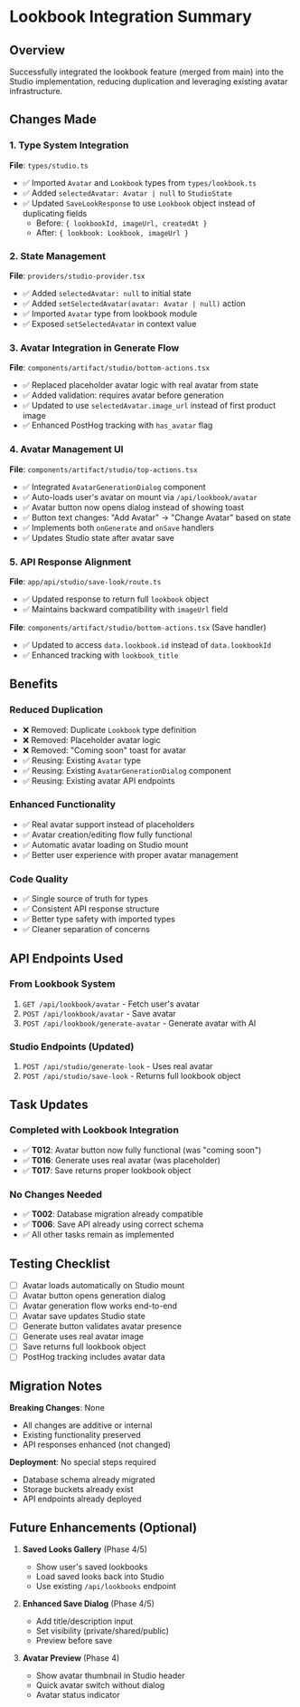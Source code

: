 # Lookbook Integration Summary

## Overview
Successfully integrated the lookbook feature (merged from main) into the Studio implementation, reducing duplication and leveraging existing avatar infrastructure.

## Changes Made

### 1. Type System Integration

**File**: `types/studio.ts`
- ✅ Imported `Avatar` and `Lookbook` types from `types/lookbook.ts`
- ✅ Added `selectedAvatar: Avatar | null` to `StudioState`
- ✅ Updated `SaveLookResponse` to use `Lookbook` object instead of duplicating fields
  - Before: `{ lookbookId, imageUrl, createdAt }`
  - After: `{ lookbook: Lookbook, imageUrl }`

### 2. State Management

**File**: `providers/studio-provider.tsx`
- ✅ Added `selectedAvatar: null` to initial state
- ✅ Added `setSelectedAvatar(avatar: Avatar | null)` action
- ✅ Imported `Avatar` type from lookbook module
- ✅ Exposed `setSelectedAvatar` in context value

### 3. Avatar Integration in Generate Flow

**File**: `components/artifact/studio/bottom-actions.tsx`
- ✅ Replaced placeholder avatar logic with real avatar from state
- ✅ Added validation: requires avatar before generation
- ✅ Updated to use `selectedAvatar.image_url` instead of first product image
- ✅ Enhanced PostHog tracking with `has_avatar` flag

### 4. Avatar Management UI

**File**: `components/artifact/studio/top-actions.tsx`
- ✅ Integrated `AvatarGenerationDialog` component
- ✅ Auto-loads user's avatar on mount via `/api/lookbook/avatar`
- ✅ Avatar button now opens dialog instead of showing toast
- ✅ Button text changes: "Add Avatar" → "Change Avatar" based on state
- ✅ Implements both `onGenerate` and `onSave` handlers
- ✅ Updates Studio state after avatar save

### 5. API Response Alignment

**File**: `app/api/studio/save-look/route.ts`
- ✅ Updated response to return full `lookbook` object
- ✅ Maintains backward compatibility with `imageUrl` field

**File**: `components/artifact/studio/bottom-actions.tsx` (Save handler)
- ✅ Updated to access `data.lookbook.id` instead of `data.lookbookId`
- ✅ Enhanced tracking with `lookbook_title`

## Benefits

### Reduced Duplication
- ❌ Removed: Duplicate `Lookbook` type definition
- ❌ Removed: Placeholder avatar logic
- ❌ Removed: "Coming soon" toast for avatar
- ✅ Reusing: Existing `Avatar` type
- ✅ Reusing: Existing `AvatarGenerationDialog` component
- ✅ Reusing: Existing avatar API endpoints

### Enhanced Functionality
- ✅ Real avatar support instead of placeholders
- ✅ Avatar creation/editing flow fully functional
- ✅ Automatic avatar loading on Studio mount
- ✅ Better user experience with proper avatar management

### Code Quality
- ✅ Single source of truth for types
- ✅ Consistent API response structure
- ✅ Better type safety with imported types
- ✅ Cleaner separation of concerns

## API Endpoints Used

### From Lookbook System
1. `GET /api/lookbook/avatar` - Fetch user's avatar
2. `POST /api/lookbook/avatar` - Save avatar
3. `POST /api/lookbook/generate-avatar` - Generate avatar with AI

### Studio Endpoints (Updated)
1. `POST /api/studio/generate-look` - Uses real avatar
2. `POST /api/studio/save-look` - Returns full lookbook object

## Task Updates

### Completed with Lookbook Integration
- ✅ **T012**: Avatar button now fully functional (was "coming soon")
- ✅ **T016**: Generate uses real avatar (was placeholder)
- ✅ **T017**: Save returns proper lookbook object

### No Changes Needed
- ✅ **T002**: Database migration already compatible
- ✅ **T006**: Save API already using correct schema
- ✅ All other tasks remain as implemented

## Testing Checklist

- [ ] Avatar loads automatically on Studio mount
- [ ] Avatar button opens generation dialog
- [ ] Avatar generation flow works end-to-end
- [ ] Avatar save updates Studio state
- [ ] Generate button validates avatar presence
- [ ] Generate uses real avatar image
- [ ] Save returns full lookbook object
- [ ] PostHog tracking includes avatar data

## Migration Notes

**Breaking Changes**: None
- All changes are additive or internal
- Existing functionality preserved
- API responses enhanced (not changed)

**Deployment**: No special steps required
- Database schema already migrated
- Storage buckets already exist
- API endpoints already deployed

## Future Enhancements (Optional)

1. **Saved Looks Gallery** (Phase 4/5)
   - Show user's saved lookbooks
   - Load saved looks back into Studio
   - Use existing `/api/lookbooks` endpoint

2. **Enhanced Save Dialog** (Phase 4/5)
   - Add title/description input
   - Set visibility (private/shared/public)
   - Preview before save

3. **Avatar Preview** (Phase 4)
   - Show avatar thumbnail in Studio header
   - Quick avatar switch without dialog
   - Avatar status indicator
